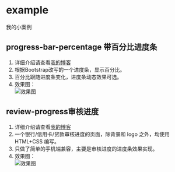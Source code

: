 # example
我的小案例

## progress-bar-percentage 带百分比进度条
1. 详细介绍请查看[我的博客](https://www.w3h5.com/post/298.html)
2. 根据Bootstrap改写的一个进度条，显示百分比。
3. 百分比跟随进度条变化，进度条动态效果可选。
4. 效果图：  
![效果图](https://raw.githubusercontent.com/ideshun/example/master/progress-bar-percentage/show.png)

## review-progress审核进度
1. 详细介绍请查看[我的博客](https://www.w3h5.com/post/291.html)
2. 一个银行/信用卡/贷款审核进度的页面，除背景和 logo 之外，均使用 HTML+CSS 编写。
3. 只做了简单的手机端兼容，主要是审核进度的进度条效果实现。
4. 效果图：  
![效果图](https://raw.githubusercontent.com/ideshun/example/master/review-progress/img/show.png)
